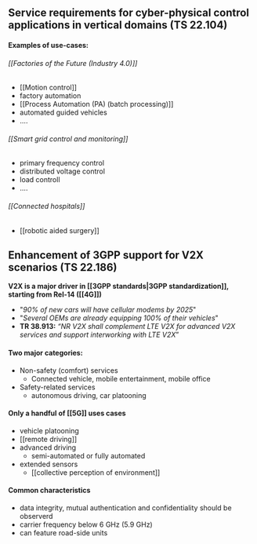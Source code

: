


## Service requirements for cyber-physical control applications in vertical domains (TS 22.104)
#### Examples of use-cases:
###### [[Factories of the Future (Industry 4.0)]]
- [[Motion control]]
- factory automation
- [[Process Automation (PA) (batch processing)]]
- automated guided vehicles
- ....
###### [[Smart grid control and monitoring]]
- primary frequency control
- distributed voltage control
- load controll
- ....
###### [[Connected hospitals]]
- [[robotic aided surgery]]

## Enhancement of 3GPP support for V2X scenarios (TS 22.186)
**V2X is a major driver in [[3GPP standards|3GPP standardization]], starting from Rel-14 ([[4G]])**
- "_90% of new cars will have cellular modems by 2025_"
- "_Several OEMs are already equipping 100% of their vehicles_"
- **TR 38.913:** _“NR V2X shall complement LTE V2X for advanced V2X services and support interworking with LTE V2X_”

#### Two major categories:
- Non-safety (comfort) services
	- Connected vehicle, mobile entertainment, mobile office
- Safety-related services
	- autonomous driving, car platooning
#### Only a handful of [[5G]] uses cases
- vehicle platooning
- [[remote driving]]
- advanced driving
	- semi-automated or fully automated
- extended sensors
	- [[collective perception of environment]]
#### Common characteristics
- data integrity, mutual authentication and confidentiality should be observerd
- carrier frequency below 6 GHz (5.9 GHz)
- can feature road-side units